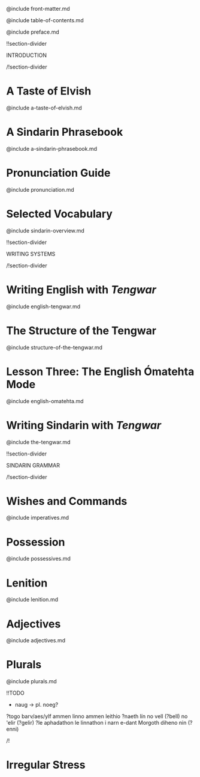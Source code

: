 @include front-matter.md

@include table-of-contents.md

@include preface.md

!!section-divider

INTRODUCTION

/!section-divider

# <a name="a-taste-of-elvish">A Taste of Elvish</a>

@include a-taste-of-elvish.md

# <a name="a-sindarin-phrasebook">A Sindarin Phrasebook</a>

@include a-sindarin-phrasebook.md

# <a name="pronunciation-guide">Pronunciation Guide</a>

@include pronunciation.md

# <a name="selected-vocabulary">Selected Vocabulary</a>

@include sindarin-overview.md



!!section-divider

WRITING SYSTEMS

/!section-divider

# <a name="writing-english-with-tengwar">Writing English with <em>Tengwar</em></a>

@include english-tengwar.md

# <a name="structure-of-the-tengwar">The Structure of the Tengwar</a>

@include structure-of-the-tengwar.md

# <a name="english-omatehta">Lesson Three: The English Ómatehta Mode</a>

@include english-omatehta.md

# <a name="tengwar-for-sindarin">Writing Sindarin with <em>Tengwar</em></a>

@include the-tengwar.md


!!section-divider

SINDARIN GRAMMAR

/!section-divider

# <a name="wishes-and-commands">Wishes and Commands</a>

@include imperatives.md

# <a name="possession">Possession</a>

@include possessives.md

# <a name="lenition">Lenition</a>

@include lenition.md

# <a name="adjectives">Adjectives</a>

@include adjectives.md

# <a name="plurals">Plurals</a>

@include plurals.md

!!TODO

- naug -> pl. noeg?

?togo barv/aes/ylf ammen
linno ammen
leithio ?naeth lín
no vell (?bell)
no 'elir (?gelir)
?le aphadathon
le linnathon i narn e-dant Morgoth
diheno nin (?enni)

/!

# <a name="irregular-stress">Irregular Stress</a>
